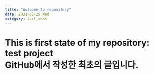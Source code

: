 ```yaml
---
title: "Welcome to repository"
data: 2021-08-25 Wed
category: Just_chat
---
```


This is first state of my repository: test project<br>
GitHub에서 작성한 최초의 글입니다.
=========
